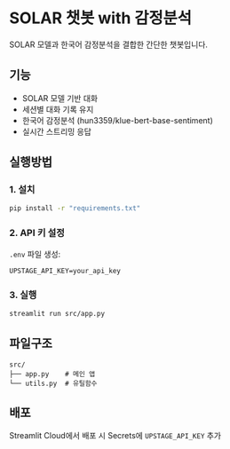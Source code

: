 # SOLAR 챗봇 with 감정분석

SOLAR 모델과 한국어 감정분석을 결합한 간단한 챗봇입니다.

## 기능
- SOLAR 모델 기반 대화
- 세션별 대화 기록 유지  
- 한국어 감정분석 (hun3359/klue-bert-base-sentiment)
- 실시간 스트리밍 응답

## 실행방법

### 1. 설치
```bash
pip install -r "requirements.txt"
```

### 2. API 키 설정
`.env` 파일 생성:
```
UPSTAGE_API_KEY=your_api_key
```

### 3. 실행
```bash
streamlit run src/app.py
```

## 파일구조
```
src/
├── app.py    # 메인 앱
└── utils.py  # 유틸함수
```

## 배포
Streamlit Cloud에서 배포 시 Secrets에 `UPSTAGE_API_KEY` 추가